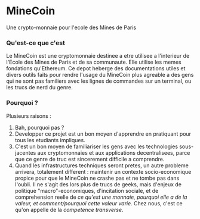 # MineCoin
Une crypto-monnaie pour l'ecole des Mines de Paris


### Qu'est-ce que c'est

Le MineCoin est une cryptomonnaie destinee a etre utilisee a l'interieur de l'Ecole des Mines de Paris et de sa communaute. Elle utilise les memes fondations qu'Ethereum. Ce depot heberge des documentations utiles et divers outils faits pour rendre l'usage du MineCoin plus agreable a des gens qui ne sont pas familiers avec les lignes de commandes sur un terminal, ou les trucs de nerd du genre.

### Pourquoi ?

Plusieurs raisons :

   1. Bah, pourquoi pas ?
   2. Developper ce projet est un bon moyen d'apprendre en pratiquant pour tous les etudiants impliques.
   3. C'est un bon moyen de familiariser les gens avec les technologies sous-jacentes aux cryptomonnaies et aux applications decentralisees, parce que ce genre de truc est sincerement difficile a comprendre.
   4. Quand les infrastructures techniques seront pretes, un autre probleme arrivera, totalement different : maintenir un contexte socio-economique propice pour que le MineCoin ne crashe pas et ne tombe pas dans l'oubli. Il ne s'agit des lors plus de trucs de geeks, mais d'enjeux de politique "macro"-economiques, d'incitation sociale, et de comprehension reelle de *ce qu'est une monnaie, pourquoi elle a de la valeur, et comment/pourquoi cette valeur varie.* Chez nous, c'est ce qu'on appelle de la _competence transverse_.

